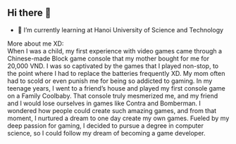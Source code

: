 ## Hi there 👋
- 🌱 I’m currently learning at Hanoi University of Science and Technology

More about me XD:  
When I was a child, my first experience with video games came through a Chinese-made Block game console that my mother bought for me for 20,000 VND. I was so captivated by the games that I played non-stop, to the point where I had to replace the batteries frequently XD. My mom often had to scold or even punish me for being so addicted to gaming.
In my teenage years, I went to a friend’s house and played my first console game on a Family Coolbaby. That console truly mesmerized me, and my friend and I would lose ourselves in games like Contra and Bomberman. I wondered how people could create such amazing games, and from that moment, I nurtured a dream to one day create my own games.
Fueled by my deep passion for gaming, I decided to pursue a degree in computer science, so I could follow my dream of becoming a game developer.
  
<!--
**Hienducnguyen1206/Hienducnguyen1206** is a ✨ _special_ ✨ repository because its `README.md` (this file) appears on your GitHub profile.

Here are some ideas to get you started:

- 🔭 I’m currently working on ...
- 🌱 I’m currently learning ...
- 👯 I’m looking to collaborate on ...
- 🤔 I’m looking for help with ...
- 💬 Ask me about ...
- 📫 How to reach me: ...
- 😄 Pronouns: ...
- ⚡ Fun fact: ...
-->
